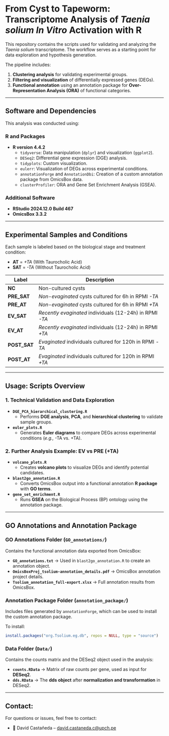 # **From Cyst to Tapeworm: Transcriptome Analysis of *Taenia solium* *In Vitro* Activation with R**  

This repository contains the scripts used for validating and analyzing the *Taenia solium* transcriptome. The workflow serves as a starting point for data exploration and hypothesis generation.  

The pipeline includes:  
1. **Clustering analysis** for validating experimental groups.  
2. **Filtering and visualization** of differentially expressed genes (DEGs).  
3. **Functional annotation** using an annotation package for **Over-Representation Analysis (ORA)** of functional categories.  

---

## **Software and Dependencies**  

This analysis was conducted using:  

### **R and Packages**  
- **R version 4.4.2**  
  - `tidyverse`: Data manipulation (`dplyr`) and visualization (`ggplot2`).  
  - `DESeq2`: Differential gene expression (DGE) analysis.  
  - `tidyplots`: Custom visualization.  
  - `eulerr`: Visualization of DEGs across experimental conditions.  
  - `annotationForge` and `AnnotationDbi`: Creation of a custom annotation package from OmicsBox data.  
  - `clusterProfiler`: ORA and Gene Set Enrichment Analysis (GSEA).  

### **Additional Software**  
- **RStudio 2024.12.0 Build 467**  
- **OmicsBox 3.3.2**  

---

## **Experimental Samples and Conditions**  

Each sample is labeled based on the biological stage and treatment condition:  

- **AT** = *+TA* (With Taurocholic Acid)  
- **SAT** = *-TA* (Without Taurocholic Acid)  

| Label       | Description |
|-------------|------------------------------------------------------------|
| **NC**       | Non-cultured cysts |
| **PRE_SAT**  | *Non-evaginated* cysts cultured for 6h in RPMI *-TA* |
| **PRE_AT**   | *Non-evaginated* cysts cultured for 6h in RPMI *+TA* |
| **EV_SAT**   | *Recently evaginated* individuals (12-24h) in RPMI *-TA* |
| **EV_AT**    | *Recently evaginated* individuals (12-24h) in RPMI *+TA* |
| **POST_SAT** | *Evaginated* individuals cultured for 120h in RPMI *-TA* |
| **POST_AT**  | *Evaginated* individuals cultured for 120h in RPMI *+TA* |

---

## **Usage: Scripts Overview**  

### **1. Technical Validation and Data Exploration**  
- **`DGE_PCA_hierarchical_clustering.R`**  
  - Performs **DGE analysis**, **PCA**, and **hierarchical clustering** to validate sample groups.  
- **`euler_plots.R`**  
  - Generates **Euler diagrams** to compare DEGs across experimental conditions (*e.g.,* -TA vs. +TA).  

### **2. Further Analysis Example: EV vs PRE (+TA)**  
- **`volcano_plots.R`**  
  - Creates **volcano plots** to visualize DEGs and identify potential candidates.  
- **`blast2go_annotation.R`**  
  - Converts OmicsBox output into a functional annotation **R package** with **GO terms**.  
- **`gene_set_enrichment.R`**  
  - Runs **GSEA** on the Biological Process (BP) ontology using the annotation package.  

---

## **GO Annotations and Annotation Package**  

### **GO Annotations Folder** (`GO_annotations/`)  
Contains the functional annotation data exported from OmicsBox:  
- **`GO_annotations.txt`** → Used in `blast2go_annotation.R` to create an annotation object.  
- **`OmicsBoxProj_tsolium-annotation_details.pdf`** → OmicsBox annotation project details.  
- **`Tsolium_annotation_full-export.xlsx`** → Full annotation results from OmicsBox.  

### **Annotation Package Folder** (`annotation_package/`)  
Includes files generated by `annotationForge`, which can be used to install the custom annotation package.  

To install:  
```r
install.packages("org.Tsolium.eg.db", repos = NULL, type = "source")
```
### **Data Folder** (`Data/`)
Contains the counts matrix and the DESeq2 object used in the analysis:  
- **`counts.RData`** → Matrix of raw counts per gene, used as input for **DESeq2**.  
- **`dds.RData`** → The **dds object** after **normalization and transformation** in DESeq2.
  
---

## **Contact:**

For questions or issues, feel free to contact:

- 📧 David Castañeda – david.castaneda.c@upch.pe
